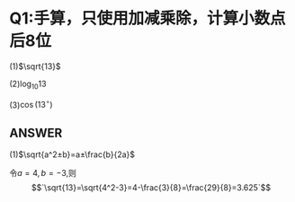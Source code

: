 # Q1:手算，只使用加减乘除，计算小数点后8位

(1)$`\sqrt{13}`$ 

(2)$`\log_{10} 13`$ 

(3)$`\cos(13^\circ)`$ 

## ANSWER

(1)$`\sqrt{a^2±b}=a±\frac{b}{2a}`$

令$`a=4,b=-3,`$则$$`\sqrt{13}=\sqrt{4^2-3}=4-\frac{3}{8}=\frac{29}{8}=3.625`$$


